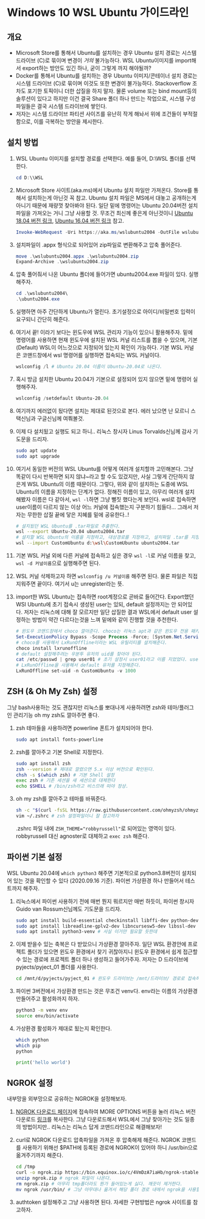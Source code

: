 # Windows 10 WSL Ubuntu 가이드라인

## 개요

- Microsoft Store를 통해서 Ubuntu를 설치하는 경우 Ubuntu 설치 경로는 시스템 드라이브 (C)로 묶이며 변경이 *거의* 불가능하다. WSL Ubuntu이미지를 import해서 export하는 방안도 있긴 하나, 굳이 그렇게 까지 해야될까?
- Docker를 통해서 Ubuntu를 설치하는 경우 Ubuntu 이미지/콘테이너 설치 경로는 시스템 드라이브 (C)로 묶이며 이것도 또한 변경이 불가능하다. Stackoverflow 조차도 포기한 토픽이니 더한 삽질을 하지 말자. 물론 volume 또는 bind mount등의 솔루션이 있다고 하지만 이건 결국 Share 폴더 하나 만드는 작업으로, 시스템 구성 파일들은 결국 시스템 드라이브에 쌓인다.
- 저자는 시스템 드라이브 파티션 사이즈를 유난히 작게 해놔서 위에 조건들이 부적절함으로, 이를 극복하는 방안을 제시한다.

## 설치 방법

1. WSL Ubuntu 이미지를 설치할 경로를 선택한다. 예를 들어, D:\\WSL 폴더를 선택한다.

    ```powershell
    cd D:\\WSL
    ```

2. Microsoft Store 사이트(aka.ms)에서 Ubuntu 설치 파일만 가져온다. Store를 통해서 설치하는게 아닌것 꼭 참고. Ubuntu 설치 파일은 MS에서 대놓고 공개하는게 아니기 때문에 재량껏 찾아봐야 된다. 일단 밑에 명령어는 Ubuntu 20.04버전 설치파일을 가져오는 거니 그냥 사용할 것. 무조건 최신께 좋은게 아닌것이니 [Ubuntu 18.04 버전 링크](https://aka.ms/wsl-ubuntu-1804), [Ubuntu 16.04 버전 링크](https://aka.ms/wsl-ubuntu-1604) 참고.

    ```powershell
    Invoke-WebRequest -Uri https://aka.ms/wslubuntu2004 -OutFile wslubuntu2004.appx -UseBasicParsing
    ```

3. 설치파일이 .appx 형식으로 되어있어 zip파일로 변환해주고 압축 풀어준다.

    ```powershell
    move .\wslubuntu2004.appx .\wslubuntu2004.zip
    Expand-Archive .\wslubuntu2004.zip
    ```

4. 압축 풀어줘서 나온 Ubuntu 폴더에 들어가면 ubuntu2004.exe 파일이 있다. 실행해주자.

    ```powershell
    cd .\wslubuntu2004\
    .\ubuntu2004.exe
    ```

5. 실행하면 아주 간단하게 Ubuntu가 열린다. 초기설정으로 아이디/비밀번호 입력이 요구되니 간단히 해준다.

6. 여기서 끝! 이라기 보다는 윈도우에 WSL 관리자 기능이 있으니 활용해주자. 밑에 명령어를 사용하면 현재 윈도우에 설치된 WSL 커널 리스트를 뽑을 수 있으며, 기본 (Default) WSL이 어느것으로 지정되어 있는지 확인이 가능하다. 기본 WSL 커널은 코맨드창에서 wsl 명령어를 실행하면 접속되는 WSL 커널이다.

    ```powershell
    wslconfig /l # Ubuntu 20.04 이름이 Ubuntu-20.04로 나온다.
    ```

7. 혹시 방금 설치한 Ubuntu 20.04가 기본으로 설정되어 있지 않으면 밑에 명령어 실행해주자.

    ```powershell
    wslconfig /setdefault Ubuntu-20.04
    ```

8. 여기까지 에러없이 됬다면 설치는 제대로 된것으로 본다. 에러 났으면 난 모르니 스택신님과 구글신님께 여쭤볼것.

9. 이제 다 설치됬고 실행도 되고 하니.. 리눅스 창시자 Linus Torvalds신님께 감사 기도문을 드리자.

    ```bash
    sudo apt update
    sudo apt upgrade
    ```

10. 여기서 동일한 버전의 WSL Ubuntu를 어떻게 여러개 설치할까 고민해본다. 그냥 똑같이 다시 반복하면 되지 않냐~라고 할 수도 있겄지만, 사실 그렇게 간단하지 않은게 WSL Ubuntu의 이름 때문이다. 그렇다, 위와 같이 설치하는 도중에 WSL Ubuntu의 이름을 지정하는 단계가 없다. 정해진 이름이 있고, 아무리 여러개 설치해봤자 이름은 다 같아서, `wsl -l`하면 그냥 뻘짓 했다는게 보인다. wsl로 접속하면 user이름이 다르지 않는 이상 어느 커널에 접속했는지 구분하기 힘들다... 그래서 저자는 무한한 삽질 끝에 닿은 지혜를 밑에 공유한다..!

    ```bash
    # 설치됬던 WSL Ubuntu를 .tar파일로 추출한다.
    wsl --export Ubuntu-20.04 ubuntu2004.tar
    # 설치할 WSL Ubuntu의 이름을 지정하고, 대상경로를 지정하고, 설치파일 .tar를 지정한다.
    wsl --import CustomUbuntu d:\wsl\CustomUbuntu ubuntu2004.tar
    ```

11. 기본 WSL 커널 외에 다른 커널에 접속하고 싶은 경우 `wsl -l`로 커널 이름을 찾고, `wsl -d 커널이름`으로 실행해주면 된다.

12. WSL 커널 삭제하고자 하면 `wslconfig /u 커널이름` 해주면 된다. 물론 파일은 직접 지워주면 끝이다. 여기서 u는 unregister라는 뜻. 

13. import한 WSL Ubuntu는 접속하면 root계정으로 곧바로 들어간다. Export했던 WSl Ubuntu에 초기 접속시 생성된 user는 있되, default 설정까지는 안 되어있다. 저자는 리눅스에 대해 잘 모르지만 일단 삽질한 결과 WSL에서 default user 설정하는 방법이 약간 다르다는것을 느껴 밑에와 같이 진행할 것을 추천한다.

    ```powershell
    # 윈도우 코맨드창에서 choco 깔아준다. choco는 리눅스 apt과 같은 윈도우 전용 패키지 매니저라 생각하면 된다.
    Set-ExecutionPolicy Bypass -Scope Process -Force; [System.Net.ServicePointManager]::SecurityProtocol = [System.Net.ServicePointManager]::SecurityProtocol -bor 3072; iex ((New-Object System.Net.WebClient).DownloadString('https://chocolatey.org/install.ps1'))
    # choco를 사용해서 LxRunOffline이라는 WSL 유틸리티를 설치해준다.
    choco install lxrunoffline
    # default 설정해주려는 우분투 유저의 uid를 찾아야 된다.
    cat /etc/passwd | grep user01 # 초기 설정시 user01라고 이름 지었었다. user01:x:1000:1000라고 뜨는데, 여기 1000가 uid다.
    # LxRunOffline을 사용해서 default 유저를 지정해준다.
    LxRunOffline set-uid -n CustomUbuntu -v 1000
    ```

## ZSH (& Oh My Zsh) 설정

그냥 bash사용하는 것도 괜찮지만 리눅스를 뽀대나게 사용하려면 zsh와 테마/플러그인 관리기능 oh my zsh도 깔아주면 좋다.

1. zsh 테마들을 사용하려면 powerline 폰트가 설치되어야 한다.

    ```bash
    sudo apt install fonts-powerline
    ```

2. zsh를 깔아주고 기본 Shell로 지정한다.

    ```bash
    sudo apt install zsh
    zsh --version # 제대로 깔렸으면 5.x 이상 버전으로 확인된다.
    chsh -s $(which zsh) # 기본 Shell 설정
    exec zsh # 기존 세션을 새 세션으로 대체한다
    echo $SHELL # /bin/zsh라고 비스므래 떠야 정상.
    ```

3. oh my zsh를 깔아주고 테마를 바꿔준다.

    ```zsh
    sh -c "$(curl -fsSL https://raw.githubusercontent.com/ohmyzsh/ohmyzsh/master/tools/install.sh)"
    vim ~/.zshrc # zsh 설정파일이니 잘 참고하자
    ```
    .zshrc 파일 내에 `ZSH_THEME="robbyrussell"`로 되어있는 영역이 있다. robbyrussell 대신 agnoster로 대체하고 `exec zsh` 해준다.

## 파이썬 기본 설정

WSL Ubuntu 20.04에 `which python3` 해주면 기본적으로 python3.8버전이 설치되어 있는 것을 확인할 수 있다 (2020.09.16 기준). 파이썬 가상환경 하나 만들어서 테스트까지 해주자.

1. 리눅스에서 파이썬 사용하기 전에 매번 뭔지 뭐르지만 매번 하듯이, 파이썬 창시자 Guido van Rossum신님께도 기도문을 드리자.

    ```bash
    sudo apt install build-essential checkinstall libffi-dev python-dev
    sudo apt install libreadline-gplv2-dev libncursesw5-dev libssl-dev libsqlite3-dev tk-dev libgdbm-dev libc6-dev libbz2-dev
    sudo apt install python3-venv # 사실 이거만 필요할 듯한데 
    ```

2. 이제 받을수 있는 축복은 다 받았으니 가상환경 깔아주자. 일단 WSL 환경안에 프로젝트 폴더가 있으면 윈도우 환경에서 찾기 귀찮아지니 윈도우 환경에서 쉽게 접근할 수 있는 경로에 프로젝트 폴더 하나 생성하고 들어가주자. 저자는 D 드라이브에 pyjects/pyject_01 폴더를 사용한다.

    ```bash
    cd /mnt/d/pyjects/pyject_01 # 윈도우 드라이브는 /mnt/드라이브/ 경로로 접속하면 된다.
    ```

3. 파이썬 3버전에서 가상환경 만드는 것은 무조건 venv다. env라는 이름의 가상환경 만들어주고 활성화까지 하자.

    ```bash
    python3 -m venv env
    source env/bin/activate
    ```

4. 가상환경 활성화가 제대로 됬는지 확인한다.

    ```bash
    which python
    which pip
    python
    ```
    ```python
    print('hello world')
    ```

## NGROK 설정

내부망을 외부망으로 공유하는 NGROK을 설정해보자.

1. [NGROK 다운로드 페이지](https://ngrok.com/download)에 접속하여 MORE OPTIONS 버튼을 눌러 리눅스 버전 다운로드 [링크](https://bin.equinox.io/c/4VmDzA7iaHb/ngrok-stable-linux-amd64.zip)를 복사한다. 그냥 다운로드해서 WSL에서 그냥 찾아가는 것도 일종의 방법이지만.. 리눅스는 리눅스 답게 코맨드라인으로 해결해보자!

2. curl로 NGROK 다운로드 압축파일을 가져온 후 압축해제 해준다. NGROK 코맨드를 사용하기 위해선 $PATH에 등록된 경로에 NGROK이 있어야 하니 /usr/bin으로 옮겨주기까지 해준다.

    ```bash
    cd /tmp
    curl -o ngrok.zip https://bin.equinox.io/c/4VmDzA7iaHb/ngrok-stable-linux-amd64.zip
    unzip ngrok.zip # ngrok 파일이 나온다.
    rm ngrok.zip # 아무리 tmp폴더라도 뭔가 들어있는게 싫다. 깨끗이 제거한다.
    mv ngrok /usr/bin/ # 그냥 아무대나 옮겨서 해당 폴더 경로 내에서 ngrok을 사용할 수도 있지만.. 개발자는 편리성을 추구한다.
    ```

3. authtoken 설정해주고 그냥 사용하면 된다. 자세한 구현방법은 ngrok 사이트를 참고하자.
